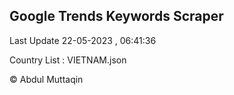 

## Google Trends Keywords Scraper 
 
Last Update 22-05-2023 , 06:41:36

Country List :
VIETNAM.json



© Abdul Muttaqin 
